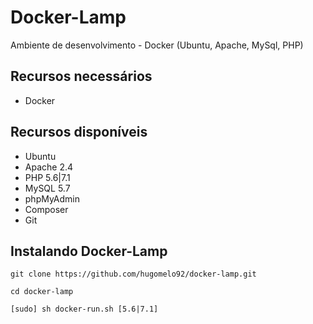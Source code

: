 # Docker-Lamp
Ambiente de desenvolvimento - Docker (Ubuntu, Apache, MySql, PHP)

## Recursos necessários

 - Docker

## Recursos disponíveis

 - Ubuntu
 - Apache 2.4
 - PHP 5.6|7.1
 - MySQL 5.7
 - phpMyAdmin
 - Composer
 - Git

## Instalando Docker-Lamp

    git clone https://github.com/hugomelo92/docker-lamp.git

    cd docker-lamp

    [sudo] sh docker-run.sh [5.6|7.1]

